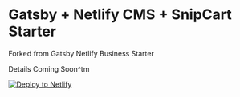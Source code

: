 # Gatsby + Netlify CMS + SnipCart Starter

Forked from Gatsby Netlify Business Starter

Details Coming Soon^tm

<a href="https://app.netlify.com/start/deploy?repository=https://github.com/K-Kit/netlify-cms-snipcart-shop&amp;stack=cms"><img src="https://www.netlify.com/img/deploy/button.svg" alt="Deploy to Netlify"></a>
